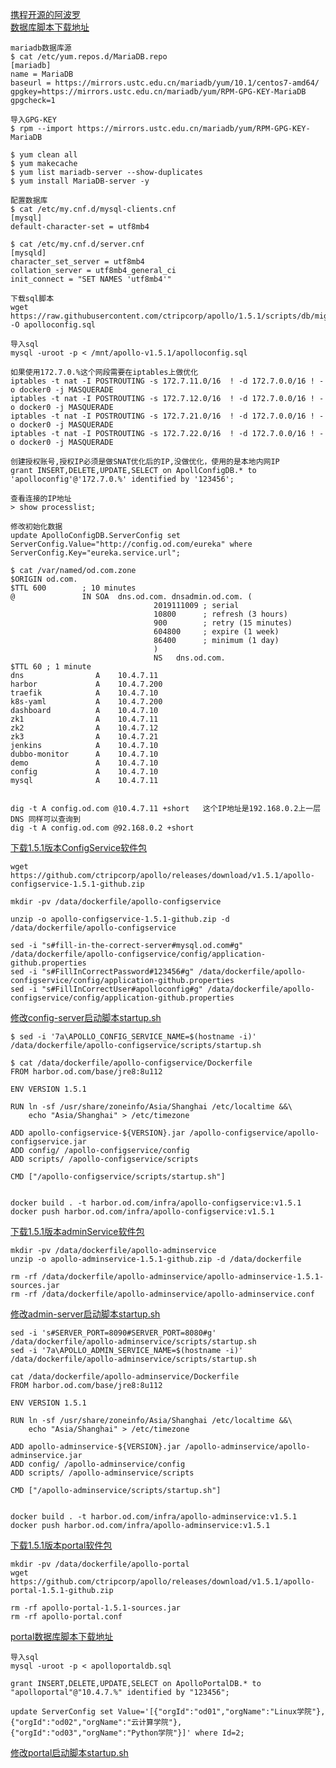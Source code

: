 [携程开源的阿波罗](https://github.com/ctripcorp/apollo)  
[数据库脚本下载地址](https://raw.githubusercontent.com/ctripcorp/apollo/1.5.1/scripts/db/migration/configdb/V1.0.0__initialization.sql)

```
mariadb数据库源
$ cat /etc/yum.repos.d/MariaDB.repo
[mariadb]
name = MariaDB
baseurl = https://mirrors.ustc.edu.cn/mariadb/yum/10.1/centos7-amd64/
gpgkey=https://mirrors.ustc.edu.cn/mariadb/yum/RPM-GPG-KEY-MariaDB
gpgcheck=1

导入GPG-KEY
$ rpm --import https://mirrors.ustc.edu.cn/mariadb/yum/RPM-GPG-KEY-MariaDB

$ yum clean all
$ yum makecache
$ yum list mariadb-server --show-duplicates
$ yum install MariaDB-server -y

配置数据库
$ cat /etc/my.cnf.d/mysql-clients.cnf
[mysql]
default-character-set = utf8mb4

$ cat /etc/my.cnf.d/server.cnf
[mysqld]
character_set_server = utf8mb4
collation_server = utf8mb4_general_ci
init_connect = "SET NAMES 'utf8mb4'"
```

```
下载sql脚本
wget https://raw.githubusercontent.com/ctripcorp/apollo/1.5.1/scripts/db/migration/configdb/V1.0.0__initialization.sql -O apolloconfig.sql

导入sql
mysql -uroot -p < /mnt/apollo-v1.5.1/apolloconfig.sql

如果使用172.7.0.%这个网段需要在iptables上做优化
iptables -t nat -I POSTROUTING -s 172.7.11.0/16  ! -d 172.7.0.0/16 ! -o docker0 -j MASQUERADE
iptables -t nat -I POSTROUTING -s 172.7.12.0/16  ! -d 172.7.0.0/16 ! -o docker0 -j MASQUERADE
iptables -t nat -I POSTROUTING -s 172.7.21.0/16  ! -d 172.7.0.0/16 ! -o docker0 -j MASQUERADE
iptables -t nat -I POSTROUTING -s 172.7.22.0/16  ! -d 172.7.0.0/16 ! -o docker0 -j MASQUERADE

创建授权账号,授权IP必须是做SNAT优化后的IP,没做优化，使用的是本地内网IP
grant INSERT,DELETE,UPDATE,SELECT on ApollConfigDB.* to 'apolloconfig'@'172.7.0.%' identified by '123456';

查看连接的IP地址
> show processlist;

修改初始化数据
update ApolloConfigDB.ServerConfig set ServerConfig.Value="http://config.od.com/eureka" where ServerConfig.Key="eureka.service.url";
```

```
$ cat /var/named/od.com.zone 
$ORIGIN od.com.
$TTL 600        ; 10 minutes
@               IN SOA  dns.od.com. dnsadmin.od.com. (
                                2019111009 ; serial
                                10800      ; refresh (3 hours)
                                900        ; retry (15 minutes)
                                604800     ; expire (1 week)
                                86400      ; minimum (1 day)
                                )
                                NS   dns.od.com.
$TTL 60 ; 1 minute
dns                A    10.4.7.11
harbor             A    10.4.7.200
traefik            A    10.4.7.10
k8s-yaml           A    10.4.7.200
dashboard          A    10.4.7.10
zk1                A    10.4.7.11
zk2                A    10.4.7.12
zk3                A    10.4.7.21
jenkins            A    10.4.7.10
dubbo-monitor      A    10.4.7.10
demo               A    10.4.7.10
config             A    10.4.7.10
mysql              A    10.4.7.11


dig -t A config.od.com @10.4.7.11 +short   这个IP地址是192.168.0.2上一层DNS 同样可以查询到
dig -t A config.od.com @92.168.0.2 +short
```

[下载1.5.1版本ConfigService软件包](https://github.com/ctripcorp/apollo/releases/download/v1.5.1/apollo-configservice-1.5.1-github.zip)  
```
wget https://github.com/ctripcorp/apollo/releases/download/v1.5.1/apollo-configservice-1.5.1-github.zip

mkdir -pv /data/dockerfile/apollo-configservice

unzip -o apollo-configservice-1.5.1-github.zip -d /data/dockerfile/apollo-configservice

sed -i "s#fill-in-the-correct-server#mysql.od.com#g" /data/dockerfile/apollo-configservice/config/application-github.properties 
sed -i "s#FillInCorrectPassword#123456#g" /data/dockerfile/apollo-configservice/config/application-github.properties 
sed -i "s#FillInCorrectUser#apolloconfig#g" /data/dockerfile/apollo-configservice/config/application-github.properties 
```

[修改config-server启动脚本startup.sh](https://github.com/ctripcorp/apollo/blob/1.5.1/scripts/apollo-on-kubernetes/apollo-config-server/scripts/startup-kubernetes.sh)  
```
$ sed -i '7a\APOLLO_CONFIG_SERVICE_NAME=$(hostname -i)' /data/dockerfile/apollo-configservice/scripts/startup.sh
```

```
$ cat /data/dockerfile/apollo-configservice/Dockerfile
FROM harbor.od.com/base/jre8:8u112

ENV VERSION 1.5.1

RUN ln -sf /usr/share/zoneinfo/Asia/Shanghai /etc/localtime &&\
    echo "Asia/Shanghai" > /etc/timezone

ADD apollo-configservice-${VERSION}.jar /apollo-configservice/apollo-configservice.jar
ADD config/ /apollo-configservice/config
ADD scripts/ /apollo-configservice/scripts

CMD ["/apollo-configservice/scripts/startup.sh"]


docker build . -t harbor.od.com/infra/apollo-configservice:v1.5.1
docker push harbor.od.com/infra/apollo-configservice:v1.5.1
```


[下载1.5.1版本adminService软件包](https://github.com/ctripcorp/apollo/releases/download/v1.5.1/apollo-adminservice-1.5.1-github.zip)  
```
mkdir -pv /data/dockerfile/apollo-adminservice
unzip -o apollo-adminservice-1.5.1-github.zip -d /data/dockerfile

rm -rf /data/dockerfile/apollo-adminservice/apollo-adminservice-1.5.1-sources.jar
rm -rf /data/dockerfile/apollo-adminservice/apollo-adminservice.conf
```

[修改admin-server启动脚本startup.sh](https://github.com/ctripcorp/apollo/blob/1.5.1/scripts/apollo-on-kubernetes/apollo-admin-server/scripts/startup-kubernetes.sh) 
```
sed -i 's#SERVER_PORT=8090#SERVER_PORT=8080#g' /data/dockerfile/apollo-adminservice/scripts/startup.sh
sed -i '7a\APOLLO_ADMIN_SERVICE_NAME=$(hostname -i)' /data/dockerfile/apollo-adminservice/scripts/startup.sh
```

```
cat /data/dockerfile/apollo-adminservice/Dockerfile
FROM harbor.od.com/base/jre8:8u112

ENV VERSION 1.5.1

RUN ln -sf /usr/share/zoneinfo/Asia/Shanghai /etc/localtime &&\
    echo "Asia/Shanghai" > /etc/timezone

ADD apollo-adminservice-${VERSION}.jar /apollo-adminservice/apollo-adminservice.jar
ADD config/ /apollo-adminservice/config
ADD scripts/ /apollo-adminservice/scripts

CMD ["/apollo-adminservice/scripts/startup.sh"]


docker build . -t harbor.od.com/infra/apollo-adminservice:v1.5.1
docker push harbor.od.com/infra/apollo-adminservice:v1.5.1
```


[下载1.5.1版本portal软件包](https://github.com/ctripcorp/apollo/releases/download/v1.5.1/apollo-portal-1.5.1-github.zip) 
```
mkdir -pv /data/dockerfile/apollo-portal
wget https://github.com/ctripcorp/apollo/releases/download/v1.5.1/apollo-portal-1.5.1-github.zip

rm -rf apollo-portal-1.5.1-sources.jar 
rm -rf apollo-portal.conf 
```

[portal数据库脚本下载地址](https://github.com/ctripcorp/apollo/blob/master/scripts/sql/apolloportaldb.sql)
```
导入sql
mysql -uroot -p < apolloportaldb.sql

grant INSERT,DELETE,UPDATE,SELECT on ApolloPortalDB.* to "apolloportal"@"10.4.7.%" identified by "123456";

update ServerConfig set Value='[{"orgId":"od01","orgName":"Linux学院"},{"orgId":"od02","orgName":"云计算学院"},{"orgId":"od03","orgName":"Python学院"}]' where Id=2;
```

[修改portal启动脚本startup.sh](https://github.com/ctripcorp/apollo/blob/master/scripts/apollo-on-kubernetes/apollo-portal-server/scripts/startup-kubernetes.sh) 

```

```
